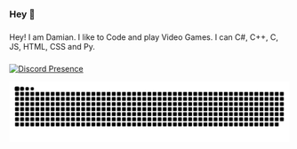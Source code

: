 ###

<h3 align="left">Hey 👀</h2>

###

<p align="left">Hey! I am Damian. I like to Code and play Video Games. I can C#, C++, C, JS, HTML, CSS and Py. </p>

###

[![Discord Presence](https://lanyard.cnrad.dev/api/1241397751644950652)](https://discord.com/users/1241397751644950652)

<picture>
  <source media="(prefers-color-scheme: dark)" srcset="https://raw.githubusercontent.com/damianschoenberger/damianschoenberger/output/github-snake-dark.svg" />
  <source media="(prefers-color-scheme: light)" srcset="https://raw.githubusercontent.com/damianschoenberger/damianschoenberger/output/github-snake.svg" />
  <img alt="github-snake" src="https://raw.githubusercontent.com/damianschoenberger/damianschoenberger/output/github-snake.svg" />
</picture>


###
